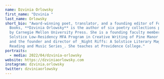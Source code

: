 ```yaml
---
name: Dzvinia Orlowsky
first_name: "Dzvinia "
last_name: Orlowsky
short_bio: "Award-winning poet, translator, and a founding editor of Four Way
  Books, **Dzvinia Orlowsky** is the author of six poetry collections published
  by Carnegie Mellon University Press. She is a founding faculty member of the
  Solstice Low-Residency MFA Program in Creative Writing of Pine Manor College
  and the founder and director of _Night Riffs: A Solstice Literary Magazine
  Reading and Music Series_. She teaches at Providence College."
portraits:
  - media: 2022/04/dzvinia-orlowsky
website: https://dzviniaorlowsky.com
instagram: dzvinia.orlowsky
twitter: dzviniaorlowsky
---
```

